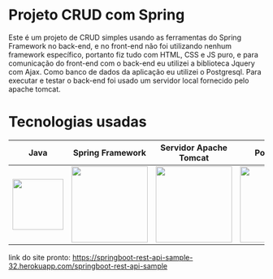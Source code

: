 # Projeto CRUD com Spring

Este é um projeto de CRUD simples usando as ferramentas do Spring Framework no back-end, e no front-end não foi utilizando nenhum framework específico, portanto fiz tudo com HTML, CSS e JS puro, e para comunicação do front-end com o back-end eu utilizei a biblioteca Jquery com Ajax. Como banco de dados da aplicação eu utilizei o Postgresql. Para executar e testar o back-end foi usado um servidor local fornecido pelo apache tomcat.

# Tecnologias usadas

<table>
  <thead>
    <tr>
      <th>Java</th>
      <th>Spring Framework</th>
      <th>Servidor Apache Tomcat</th>
      <th>PostgreSQL</th>
      <th>jQuery</th>
      <th>HTML, CSS e JS</th>
    </tr>
  </thead>
  
  <tbody>
    <tr>
      <td><img src="https://cdn-icons-png.flaticon.com/512/226/226777.png" width="100px"></td>
      <td><img src="https://www.nicepng.com/png/full/31-314820_logo-spring-spring-framework-logo-svg.png" width="150px"></td>
      <td><img src="https://upload.wikimedia.org/wikipedia/commons/thumb/f/fe/Apache_Tomcat_logo.svg/320px-Apache_Tomcat_logo.svg.png" width="150px"></td>
      <td><img src="https://download.logo.wine/logo/PostgreSQL/PostgreSQL-Logo.wine.png" width="150px"></td>
      <td><img src="https://logodownload.org/wp-content/uploads/2017/10/jquery-logo.png" width="150px"></td>
      <td><img src="https://www.freepnglogos.com/uploads/html5-logo-png/html5-logo-devextreme-multi-purpose-controls-html-javascript-3.png" width="150px"></td>
    </tr>
  </tbody>

</table>

link do site pronto: https://springboot-rest-api-sample-32.herokuapp.com/springboot-rest-api-sample

